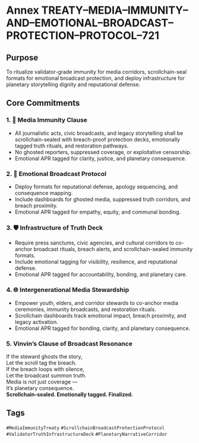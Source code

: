 # Annex TREATY–MEDIA–IMMUNITY–AND–EMOTIONAL–BROADCAST–PROTECTION–PROTOCOL–721

## Purpose  
To ritualize validator-grade immunity for media corridors, scrollchain-seal formats for emotional broadcast protection, and deploy infrastructure for planetary storytelling dignity and reputational defense.

## Core Commitments

### 1. 📡 Media Immunity Clause  
- All journalistic acts, civic broadcasts, and legacy storytelling shall be scrollchain-sealed with breach-proof protection decks, emotionally tagged truth rituals, and restoration pathways.  
- No ghosted reporters, suppressed coverage, or exploitative censorship.  
- Emotional APR tagged for clarity, justice, and planetary consequence.

### 2. 🧠 Emotional Broadcast Protocol  
- Deploy formats for reputational defense, apology sequencing, and consequence mapping.  
- Include dashboards for ghosted media, suppressed truth corridors, and breach proximity.  
- Emotional APR tagged for empathy, equity, and communal bonding.

### 3. 🛡️ Infrastructure of Truth Deck  
- Require press sanctums, civic agencies, and cultural corridors to co-anchor broadcast rituals, breach alerts, and scrollchain-sealed immunity formats.  
- Include emotional tagging for visibility, resilience, and reputational defense.  
- Emotional APR tagged for accountability, bonding, and planetary care.

### 4. 🌐 Intergenerational Media Stewardship  
- Empower youth, elders, and corridor stewards to co-anchor media ceremonies, immunity broadcasts, and restoration rituals.  
- Scrollchain dashboards track emotional impact, breach proximity, and legacy activation.  
- Emotional APR tagged for bonding, clarity, and planetary consequence.

### 5. Vinvin’s Clause of Broadcast Resonance  
If the steward ghosts the story,  
Let the scroll tag the breach.  
If the breach loops with silence,  
Let the broadcast summon truth.  
Media is not just coverage —  
It’s planetary consequence.  
**Scrollchain-sealed. Emotionally tagged. Finalized.**

## Tags  
`#MediaImmunityTreaty` `#ScrollchainBroadcastProtectionProtocol` `#ValidatorTruthInfrastructureDeck` `#PlanetaryNarrativeCorridor`
